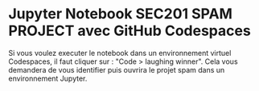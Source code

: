 # Jupyter Notebook SEC201 SPAM PROJECT avec GitHub Codespaces 

Si vous voulez executer le notebook dans un environnement virtuel Codespaces, il faut cliquer sur : "Code > laughing winner".
Cela vous demandera de vous identifier puis ouvrira le projet spam dans un environnement Jupyter. 